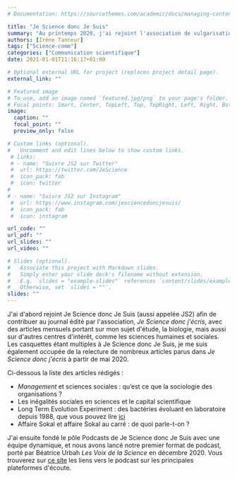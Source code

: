 ```yaml
---
# Documentation: https://sourcethemes.com/academic/docs/managing-content/

title: "Je Science donc Je Suis"
summary: "Au printemps 2020, j'ai rejoint l'association de vulgarisation scientifique Je Science donc Je Suis. Je suis devenue à l'automne responsable du pôle Podcasts."
authors: [Irène Tanneur]
tags: ["Science-comm"]
categories: ["Communication scientifique"]
date: 2021-01-01T11:16:17+01:00

# Optional external URL for project (replaces project detail page).
external_link: ""

# Featured image
# To use, add an image named `featured.jpg/png` to your page's folder.
# Focal points: Smart, Center, TopLeft, Top, TopRight, Left, Right, BottomLeft, Bottom, BottomRight.
image:
  caption: ""
  focal_point: ""
  preview_only: false

# Custom links (optional).
#   Uncomment and edit lines below to show custom links.
 # links:
 # - name: "Suivre JS2 sur Twitter"
 #  url: https://twitter.com/JeScience
 #  icon_pack: fab
 #  icon: twitter
#
# - name: "Suivre JS2 sur Instagram"
 #  url: https://www.instagram.com/jesciencedoncjesuis/
 #  icon_pack: fab
 #  icon: instagram

url_code: ""
url_pdf: ""
url_slides: ""
url_video: ""

# Slides (optional).
#   Associate this project with Markdown slides.
#   Simply enter your slide deck's filename without extension.
#   E.g. `slides = "example-slides"` references `content/slides/example-slides.md`.
#   Otherwise, set `slides = ""`.
slides: ""
---
```


J'ai d'abord rejoint Je Science donc Je Suis (aussi appelée JS2) afin de contribuer au journal édité par l'association, *Je Science donc j'écris*, avec des articles mensuels portant sur mon sujet d'étude, la biologie, mais aussi sur d'autres centres d'intérêt, comme les sciences humaines et sociales.
Les casquettes étant multiples à Je Science donc Je Suis, je me suis également occupée de la relecture de nombreux articles parus dans *Je Science donc j'écris* à partir de mai 2020.

Ci-dessous la liste des articles rédigés :

- *Management* et sciences sociales : qu’est ce que la sociologie des organisations ?
- Les inégalités sociales en sciences et le capital scientifique
- Long Term Evolution Experiment : des bactéries évoluant en laboratoire depuis 1988, que vous pouvez lire [ici](https://irenetanneur.github.io/fr/post/ltee_article/)
- Affaire Sokal et affaire Sokal au carré : de quoi parle-t-on ?

J'ai ensuite fondé le pôle Podcasts de Je Science donc Je Suis avec une équipe dynamique, et nous avons lancé notre premier format de podcast, porté par Béatrice Urbah *Les Voix de la Science* en décembre 2020. Vous trouverez sur [ce site](https://les-voix-de-la-science.lepodcast.fr/) les liens vers le podcast sur les principales plateformes d'écoute.
